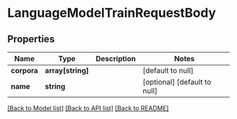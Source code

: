 # LanguageModelTrainRequestBody

## Properties
Name | Type | Description | Notes
------------ | ------------- | ------------- | -------------
**corpora** | **array[string]** |  | [default to null]
**name** | **string** |  | [optional] [default to null]

[[Back to Model list]](../README.md#documentation-for-models) [[Back to API list]](../README.md#documentation-for-api-endpoints) [[Back to README]](../README.md)


